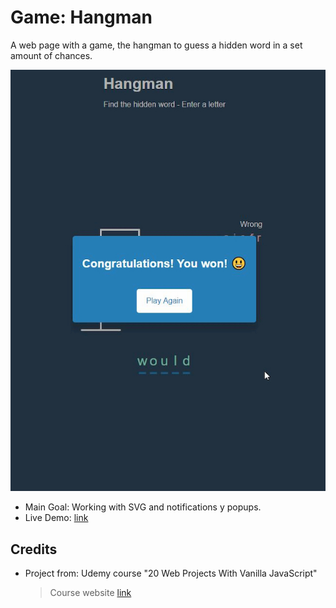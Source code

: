 # Game: Hangman

A web page with a game, the hangman to guess a hidden word in a set amount of chances.

![screenshot of the app showing the hangman finished with the word guessed](./data/screenshot_02_red.jpg)

- Main Goal: Working with SVG and notifications y popups.
- Live Demo: [link](https://orses.github.io/vanilla_javascript/game_hangman/src/)

## Credits

- Project from: Udemy course "20 Web Projects With Vanilla JavaScript"

  > Course website [link](https://www.udemy.com/course/web-projects-with-vanilla-javascript)
